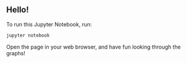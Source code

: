 ## Hello!

To run this Jupyter Notebook, run: 

```bash
jupyter notebook
```

Open the page in your web browser, and have fun looking through the graphs!
